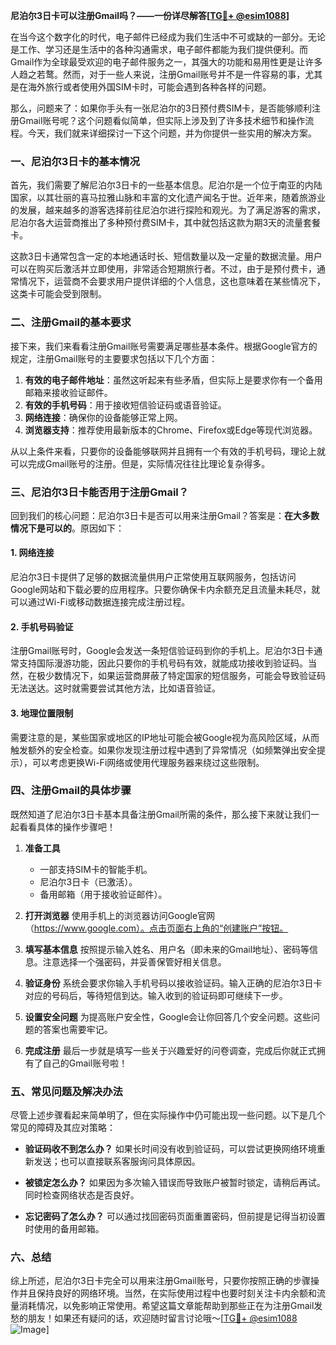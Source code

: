 **尼泊尔3日卡可以注册Gmail吗？——一份详尽解答[[TG💪+ @esim1088](https://t.me/s/esim1088)]**

在当今这个数字化的时代，电子邮件已经成为我们生活中不可或缺的一部分。无论是工作、学习还是生活中的各种沟通需求，电子邮件都能为我们提供便利。而Gmail作为全球最受欢迎的电子邮件服务之一，其强大的功能和易用性更是让许多人趋之若鹜。然而，对于一些人来说，注册Gmail账号并不是一件容易的事，尤其是在海外旅行或者使用外国SIM卡时，可能会遇到各种各样的问题。

那么，问题来了：如果你手头有一张尼泊尔的3日预付费SIM卡，是否能够顺利注册Gmail账号呢？这个问题看似简单，但实际上涉及到了许多技术细节和操作流程。今天，我们就来详细探讨一下这个问题，并为你提供一些实用的解决方案。

### 一、尼泊尔3日卡的基本情况

首先，我们需要了解尼泊尔3日卡的一些基本信息。尼泊尔是一个位于南亚的内陆国家，以其壮丽的喜马拉雅山脉和丰富的文化遗产闻名于世。近年来，随着旅游业的发展，越来越多的游客选择前往尼泊尔进行探险和观光。为了满足游客的需求，尼泊尔各大运营商推出了多种预付费SIM卡，其中就包括这款为期3天的流量套餐卡。

这款3日卡通常包含一定的本地通话时长、短信数量以及一定量的数据流量。用户可以在购买后激活并立即使用，非常适合短期旅行者。不过，由于是预付费卡，通常情况下，运营商不会要求用户提供详细的个人信息，这也意味着在某些情况下，这类卡可能会受到限制。

### 二、注册Gmail的基本要求

接下来，我们来看看注册Gmail账号需要满足哪些基本条件。根据Google官方的规定，注册Gmail账号的主要要求包括以下几个方面：

1. **有效的电子邮件地址**：虽然这听起来有些矛盾，但实际上是要求你有一个备用邮箱来接收验证邮件。
2. **有效的手机号码**：用于接收短信验证码或语音验证。
3. **网络连接**：确保你的设备能够正常上网。
4. **浏览器支持**：推荐使用最新版本的Chrome、Firefox或Edge等现代浏览器。

从以上条件来看，只要你的设备能够联网并且拥有一个有效的手机号码，理论上就可以完成Gmail账号的注册。但是，实际情况往往比理论复杂得多。

### 三、尼泊尔3日卡能否用于注册Gmail？

回到我们的核心问题：尼泊尔3日卡是否可以用来注册Gmail？答案是：**在大多数情况下是可以的**。原因如下：

#### 1. 网络连接
尼泊尔3日卡提供了足够的数据流量供用户正常使用互联网服务，包括访问Google网站和下载必要的应用程序。只要你确保卡内余额充足且流量未耗尽，就可以通过Wi-Fi或移动数据连接完成注册过程。

#### 2. 手机号码验证
注册Gmail账号时，Google会发送一条短信验证码到你的手机上。尼泊尔3日卡通常支持国际漫游功能，因此只要你的手机号码有效，就能成功接收到验证码。当然，在极少数情况下，如果运营商屏蔽了特定国家的短信服务，可能会导致验证码无法送达。这时就需要尝试其他方法，比如语音验证。

#### 3. 地理位置限制
需要注意的是，某些国家或地区的IP地址可能会被Google视为高风险区域，从而触发额外的安全检查。如果你发现注册过程中遇到了异常情况（如频繁弹出安全提示），可以考虑更换Wi-Fi网络或使用代理服务器来绕过这些限制。

### 四、注册Gmail的具体步骤

既然知道了尼泊尔3日卡基本具备注册Gmail所需的条件，那么接下来就让我们一起看看具体的操作步骤吧！

1. **准备工具**
   - 一部支持SIM卡的智能手机。
   - 尼泊尔3日卡（已激活）。
   - 备用邮箱（用于接收验证邮件）。

2. **打开浏览器**
   使用手机上的浏览器访问Google官网（https://www.google.com）。点击页面右上角的“创建账户”按钮。

3. **填写基本信息**
   按照提示输入姓名、用户名（即未来的Gmail地址）、密码等信息。注意选择一个强密码，并妥善保管好相关信息。

4. **验证身份**
   系统会要求你输入手机号码以接收验证码。输入正确的尼泊尔3日卡对应的号码后，等待短信到达。输入收到的验证码即可继续下一步。

5. **设置安全问题**
   为提高账户安全性，Google会让你回答几个安全问题。这些问题的答案也需要牢记。

6. **完成注册**
   最后一步就是填写一些关于兴趣爱好的问卷调查，完成后你就正式拥有了自己的Gmail账号啦！

### 五、常见问题及解决办法

尽管上述步骤看起来简单明了，但在实际操作中仍可能出现一些问题。以下是几个常见的障碍及其应对策略：

- **验证码收不到怎么办？**
  如果长时间没有收到验证码，可以尝试更换网络环境重新发送；也可以直接联系客服询问具体原因。

- **被锁定怎么办？**
  如果因为多次输入错误而导致账户被暂时锁定，请稍后再试。同时检查网络状态是否良好。

- **忘记密码了怎么办？**
  可以通过找回密码页面重置密码，但前提是记得当初设置时使用的备用邮箱。

### 六、总结

综上所述，尼泊尔3日卡完全可以用来注册Gmail账号，只要你按照正确的步骤操作并且保持良好的网络环境。当然，在实际使用过程中也要时刻关注卡内余额和流量消耗情况，以免影响正常使用。希望这篇文章能帮助到那些正在为注册Gmail发愁的朋友！如果还有疑问的话，欢迎随时留言讨论哦～[[TG💪+ @esim1088](https://t.me/s/esim1088) ![Image](https://i.postimg.cc/4NQfJmqS/Snipaste-2025-05-13-00-14-12.png)]